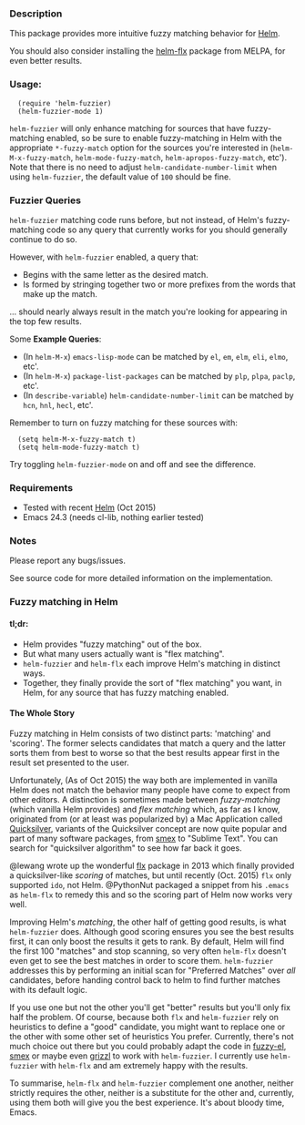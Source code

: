 ### Description

This package provides more intuitive fuzzy matching behavior for [Helm](https://github.com/emacs-helm/helm).

You should also consider installing the [helm-flx](https://github.com/PythonNut/helm-flx)
package from MELPA, for even better results.

### Usage:

```elisp
  (require 'helm-fuzzier)
  (helm-fuzzier-mode 1)
```

`helm-fuzzier` will only enhance matching for sources that have
fuzzy-matching enabled, so be sure to enable fuzzy-matching in Helm
with the appropriate `*-fuzzy-match` option for the sources you're
interested in (`helm-M-x-fuzzy-match`, `helm-mode-fuzzy-match`,
`helm-apropos-fuzzy-match`, etc'). Note that there is no need to adjust
`helm-candidate-number-limit` when using `helm-fuzzier`, the default
value of `100` should be fine.

### Fuzzier Queries

`helm-fuzzier` matching code runs before, but not instead, of Helm's fuzzy-matching
code so any query that currently works for you should generally continue to do so.

However, with `helm-fuzzier` enabled, a query that:

- Begins with the same letter as the desired match.
- Is formed by stringing together two or more prefixes from the words
that make up the match.

... should nearly always result in the match you're looking for appearing in the
top few results.

Some **Example Queries**:

- (In `helm-M-x`) `emacs-lisp-mode` can be matched by `el`, `em`, `elm`, `eli`, `elmo`, etc'.
- (In `helm-M-x`) `package-list-packages` can be matched by `plp`, `plpa`, `paclp`, etc'.
- (In `describe-variable`) `helm-candidate-number-limit` can be matched by `hcn`, `hnl`, `hecl`, etc'.

Remember to turn on fuzzy matching for these sources with:

```elisp
  (setq helm-M-x-fuzzy-match t)
  (setq helm-mode-fuzzy-match t)
```

Try toggling `helm-fuzzier-mode` on and off and see the difference.

### Requirements

- Tested with recent [Helm](https://github.com/emacs-helm/helm) (Oct 2015)
- Emacs 24.3 (needs cl-lib, nothing earlier tested)

### Notes

Please report any bugs/issues.

See source code for more detailed information on the implementation.

### Fuzzy matching in Helm

#### tl;dr:

- Helm provides "fuzzy matching" out of the box.
- But what many users actually want is "flex matching".
- `helm-fuzzier` and `helm-flx` each improve Helm's matching in distinct ways.
- Together, they finally provide the sort of "flex matching" you want, in Helm,
for any source that has fuzzy matching enabled.

#### The Whole Story

Fuzzy matching in Helm consists of two distinct parts: 'matching' and
'scoring'. The former selects candidates that match a query and the
latter sorts them from best to worse so that the best results appear
first in the result set presented to the user.

Unfortunately, (As of Oct 2015) the way both are implemented in
vanilla Helm does not match the behavior many people have come to expect
from other editors. A distinction is sometimes made between
*fuzzy-matching* (which vanilla Helm provides) and *flex matching*
which, as far as I know, originated from (or at least was popularized
by) a Mac Application called
[Quicksilver](https://en.wikipedia.org/wiki/Quicksilver_%28software%29),
variants of the Quicksilver concept are now quite popular and part
of many software packages, from [smex](https://github.com/nonsequitur/smex)
to "Sublime Text". You can search for "quicksilver algorithm" to see how
far back it goes.

@lewang wrote up the wonderful [flx](https://github.com/lewang/flx)
package in 2013 which finally provided a quicksilver-like *scoring* of matches,
but until recently (Oct. 2015) `flx` only supported `ido`, not Helm.
@PythonNut packaged a snippet from his `.emacs` as `helm-flx` to remedy
this and so the scoring part of Helm now works very well.

Improving Helm's *matching*, the other half of getting good results, is
what `helm-fuzzier` does. Although good scoring ensures
you see the best results first, it can only boost the results it gets
to rank. By default, Helm will find the first 100 "matches" and stop
scanning, so very often `helm-flx` doesn't even get to see the best
matches in order to score them. `helm-fuzzier` addresses this by performing
an initial scan for "Preferred Matches" over *all* candidates, before
handing control back to helm to find further matches with its default
logic.

If you use one but not the other you'll get "better" results but
you'll only fix half the problem. Of course, because both `flx` and
`helm-fuzzier` rely on heuristics to define a "good" candidate, you
might want to replace one or the other with some other set of heuristics
You prefer. Currently, there's not much choice out there but you could
probably adapt the code in [fuzzy-el](https://github.com/auto-complete/fuzzy-el),
[smex](https://github.com/nonsequitur/smex) or maybe even [grizzl](https://github.com/d11wtq/grizzl)
to work with `helm-fuzzier`. I currently use `helm-fuzzier` with `helm-flx`
and am extremely happy with the results.

To summarise, `helm-flx` and `helm-fuzzier` complement one another,
neither strictly requires the other, neither is a substitute for the
other and, currently, using them both will give you the best
experience.  It's about bloody time, Emacs.
